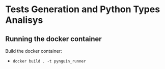 # Tests Generation and Python Types Analisys

## Running the docker container

Build the docker container:

- `docker build . -t pynguin_runner`
